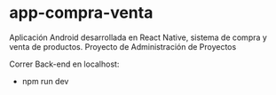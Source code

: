 # app-compra-venta
Aplicación Android desarrollada en React Native, sistema de compra y venta de productos. Proyecto de Administración de Proyectos

Correr Back-end en localhost:
- npm run dev

